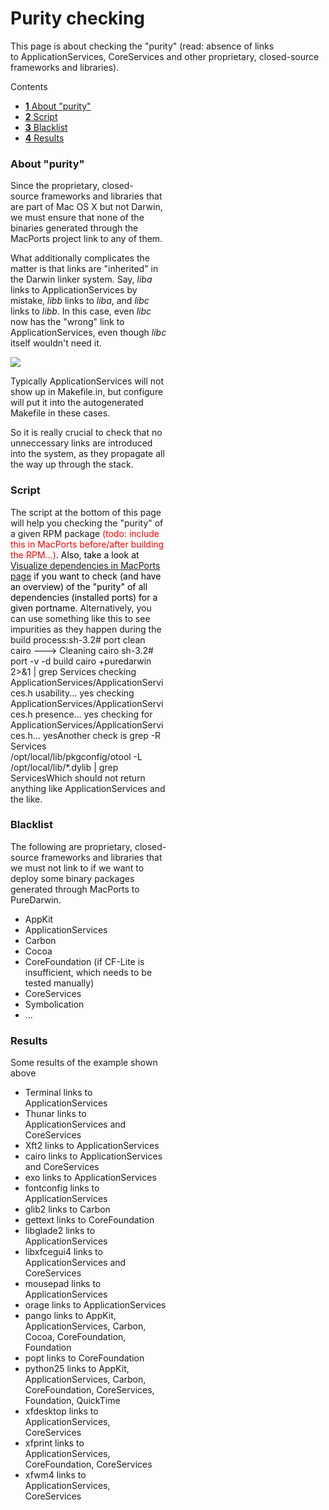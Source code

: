 Purity checking
===============
This page is about checking the "purity" (read: absence of links to ApplicationServices, CoreServices and other proprietary, closed-source frameworks and libraries).
<div class="sites-embed-align-left-wrapping-off">
<div class="sites-embed-border-off sites-embed" style="width:250px;">
<div class="sites-embed-content sites-embed-type-toc">
<div class="goog-toc sites-embed-toc-maxdepth-6">

Contents

 *  [**1** About "purity"](#about-purity)
 *  [**2** Script](#script)
 *  [**3** Blacklist](#blacklist)
 *  [**4** Results](#results)

### About "purity"

Since the proprietary, closed-source frameworks and libraries that are part of Mac OS X but not Darwin, we must ensure that none of the binaries generated through the MacPorts project link to any of them.

What additionally complicates the matter is that links are "inherited" in the Darwin linker system. Say, <span style="font-style:italic">liba</span> links to ApplicationServices by mistake, <span style="font-style:italic">libb</span> links to <span style="font-style:italic">liba</span>, and <span style="font-style:italic">libc</span> links to <span style="font-style:italic">libb</span>. In this case, even <span style="font-style:italic">libc</span> now has the "wrong" link to ApplicationServices, even though <span style="font-style:italic">libc</span> itself wouldn't need it.

[![](https://raw.github.com/wiki/PureDarwin/PureDarwin/images/libalibblibc.png)](purity/libalibblibc.png%3Fattredirects=0)

Typically ApplicationServices will not show up in Makefile.in, but configure will put it into the autogenerated Makefile in these cases.

So it is really crucial to check that no unneccessary links are introduced into the system, as they propagate all the way up through the stack.

### Script

The script at the bottom of this page will help you checking the "purity" of a given RPM package <span style="color:rgb(255,0,0)">(todo: include this in MacPorts before/after building the RPM...)<span style="color:rgb(0,0,0)">.</span></span>
<span style="color:rgb(255,0,0)"><span style="color:rgb(0,0,0)">Also, take a look at [Visualize dependencies in MacPorts page](macports-dependencies-overview.html) if you want to check (and have an overview) of the "purity" of all dependencies (installed ports) for a given portname.</span></span>
    Alternatively, you can use something like this to see impurities as they happen during the build process:sh-3.2# port clean cairo
    --->  Cleaning cairo
    sh-3.2# port -v -d build cairo +puredarwin 2>&1 | grep Services
    checking ApplicationServices/ApplicationServices.h usability... yes
    checking ApplicationServices/ApplicationServices.h presence... yes
    checking for ApplicationServices/ApplicationServices.h... yesAnother check is grep -R Services /opt/local/lib/pkgconfig/otool -L /opt/local/lib/*.dylib | grep ServicesWhich should not return anything like ApplicationServices and the like.

### Blacklist

The following are proprietary, closed-source frameworks and libraries that we must not link to if we want to deploy some binary packages generated through MacPorts to PureDarwin.
-   AppKit
-   ApplicationServices
-   Carbon
-   Cocoa
-   CoreFoundation (if CF-Lite is insufficient, which needs to be tested manually)
-   CoreServices
-   Symbolication
-   ...

### Results

Some results of the example shown above
-   Terminal links to ApplicationServices
-   Thunar links to ApplicationServices and CoreServices
-   Xft2 links to ApplicationServices
-   cairo links to ApplicationServices and CoreServices
-   exo links to ApplicationServices
-   fontconfig links to ApplicationServices
-   glib2 links to Carbon
-   gettext links to CoreFoundation
-   libglade2 links to ApplicationServices
-   libxfcegui4 links to ApplicationServices and CoreServices
-   mousepad links to ApplicationServices
-   orage links to ApplicationServices
-   pango links to AppKit, ApplicationServices, Carbon, Cocoa, CoreFoundation, Foundation
-   popt links to CoreFoundation
-   python25 links to AppKit, ApplicationServices, Carbon, CoreFoundation, CoreServices, Foundation, QuickTime
-   xfdesktop links to ApplicationServices, CoreServices
-   xfprint links to ApplicationServices, CoreFoundation, CoreServices
-   xfwm4 links to ApplicationServices, CoreServices

